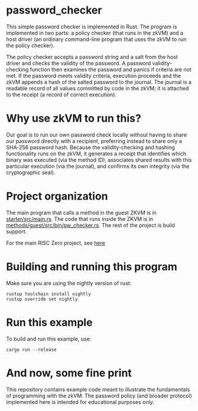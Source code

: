 # password_checker

This simple password checker is implemented in Rust. The program is implemented in two parts: a policy checker (that runs in the zkVM) and a host driver (an ordinary command-line program that uses the zkVM to run the policy checker).

The policy checker accepts a password string and a salt from the host driver and checks the validity of the password. A password validity-checking function then examines the password and panics if criteria are not met. If the password meets validity criteria, execution proceeds and the zkVM appends a hash of the salted password to the journal. The journal is a readable record of all values committed by code in the zkVM; it is attached to the receipt (a record of correct execution).

# Why use zkVM to run this?

Our goal is to run our own password check locally without having to share our password directly with a recipient, preferring instead to share only a SHA-256 password hash. Because the validity-checking and hashing functionality runs on the zkVM, it generates a receipt that identifies which binary was executed (via the method ID), associates shared results with this particular execution (via the journal), and confirms its own integrity (via the cryptographic seal).

# Project organization

The main program that calls a method in the guest ZKVM is in [starter/src/main.rs](starter/src/main.rs). The code that runs inside the ZKVM is in [methods/guest/src/bin/pw_checker.rs](methods/guest/src/bin/pw_checker.rs). The rest of the project is build support.

For the main RISC Zero project, see [here](https://github.com/risc0/risc0)


# Building and running this program

Make sure you are using the nightly version of rust:

```
rustup toolchain install nightly
rustup override set nightly
```

# Run this example

To build and run this example, use:

```
cargo run --release
```

# And now, some fine print

This repository contains example code meant to illustrate the fundamentals of programming with the zkVM. The password policy (and broader protocol) implemented here is intended for educational purposes only.